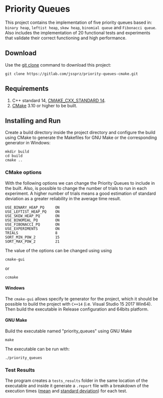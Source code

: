 # Priority Queues
This project contains the implementation of five priority queues based in:
`binary heap`, `leftist heap`, `skew heap`, `binomial queue` and `Fibonacci queue`. Also includes the implementation
of 20 functional tests and experiments that validate their correct functioning and high performance.

## Download
Use the [git clone](https://git-scm.com/docs/git-clone) command to download this project:
```
git clone https://gitlab.com/jssprz/priority-queues-cmake.git
```

## Requirements
1. C++ standard 14, [CMAKE_CXX_STANDARD 14](https://cmake.org/cmake/help/latest/variable/CMAKE_CXX_STANDARD.html).
2. [CMake](https://cmake.org/download/) 3.10 or higher to be built.

## Installing and Run
Create a build directory inside the project directory and configure the build using CMake to generate
the Makefiles for GNU Make or the corresponding generator in Windows:
```
mkdir build
cd build
cmake ..
```

### CMake options
With the following options we can change the Priority Queues to include in the built. Also, is possible to change
the number of trials to run in each experiment. A higher number of trials means a good estimation of standard deviation
as a greater reliability in the average time result.
```
USE_BINARY_HEAP_PQ     ON
USE_LEFTIST_HEAP_PQ    ON
USE_SKEW_HEAP_PQ       ON
USE_BINOMIAL_PQ        ON
USE_FIBONACCI_PQ       ON
USE_EXPERIMENTS        ON
TRIALS                 8
SORT_MIN_POW_2         15
SORT_MAX_POW_2         21
```
The value of the options can be changed using using
```
cmake-gui
````
or
```
ccmake
```

#### Windows
The `cmake-gui` allows specify te generator for the project, which it should be possible to build the project with
`C++14` (i.e. Visual Studio 15 2017 Win64). Then build the executable in Release configuration and 64bits platform.

#### GNU Make
Build the executable named "priority_queues" using GNU Make
```
make
```

The executable can be run with:
```
./priority_queues
```

### Test Results
The program creates a `tests_results` folder in the same location of the executable and inside it generate a `.report`
file with a breakdown of the execution times ([mean](https://en.wikipedia.org/wiki/Mean) and [standard deviation](https://en.wikipedia.org/wiki/Standard_deviation)) for each test.